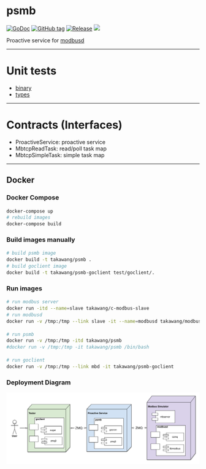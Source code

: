 # psmb
[![GoDoc](https://godoc.org/github.com/taka-wang/psmb?status.svg)](http://godoc.org/github.com/taka-wang/psmb)
[![GitHub tag](https://img.shields.io/github/tag/taka-wang/psmb.svg)](https://github.com/taka-wang/psmb/tags) 
[![Release](https://img.shields.io/github/release/taka-wang/psmb.svg)](https://github.com/taka-wang/psmb/releases/latest)
[![](https://imagelayers.io/badge/takawang/psmb:latest.svg)](https://imagelayers.io/?images=takawang/psmb:latest)

Proactive service for [modbusd](https://github.com/taka-wang/modbusd)

---

# Unit tests

- [binary](binary_test.go)
- [types](types_test.go)

---

# Contracts (Interfaces)

- ProactiveService: proactive service
- MbtcpReadTask: read/poll task map
- MbtcpSimpleTask: simple task map

---
## Docker 

### Docker Compose

```bash
docker-compose up
# rebuild images
docker-compose build
```

### Build images manually

```bash
# build psmb image
docker build -t takawang/psmb .
# build goclient image
docker build -t takawang/psmb-goclient test/goclient/.
```

### Run images
```bash
# run modbus server
docker run -itd --name=slave takawang/c-modbus-slave
# run modbusd
docker run -v /tmp:/tmp --link slave -it --name=modbusd takawang/modbusd

# run psmb
docker run -v /tmp:/tmp -itd takawang/psmb
#docker run -v /tmp:/tmp -it takawang/psmb /bin/bash

# run goclient
docker run -v /tmp:/tmp --link mbd -it takawang/psmb-goclient

```

### Deployment Diagram

![deployment](image/deployment.png)


